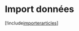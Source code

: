 # Import données

[!include[importerarticles](importdonnees.importerarticles.autogen.md)]




















































































































































